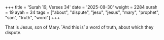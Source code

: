 +++
title = 'Surah 19, Verses 34'
date = '2025-08-30'
weight = 2284
surah = 19
ayah = 34
tags = ["about", "dispute", "jesu", "jesus", "mary", "prophet", "son", "truth", "word"]
+++

That is Jesus, son of Mary. ˹And this is˺ a word of truth, about which they dispute.